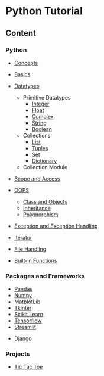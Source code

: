 # Python Tutorial

## Content

### Python

- [Concepts](lessons/concepts/readme.md)
- [Basics](lessons/basics/readme.md)
- [Datatypes](lessons/datatypes/readme.md)
    - Primitive Datatypes
        - [Integer](lessons/integer/readme.md)
        - [Float](lessons/float/readme.md)
        - [Complex](lessons/complex/readme.md)
        - [String](lessons/string/readme.md)
        - [Boolean](lessons/boolean/readme.md)
    - Collections
        - [List](lessons/list/readme.md)
        - [Tuples](lessons/tuples/readme.md)
        - [Set](lessons/set/readme.md)
        - [Dictionary](lessons/dictionary/readme.md)
    - Collection Module
        

- [Scope and Access](lessons/scope/readme.md) 
- [OOPS](lessons/oops/readme.md)

    - [Class and Objects](lessons/class/readme.md)
    - [Inheritance](lessons/inheritance/readme.md)
    - [Polymorphism](lessons/polymorphism/readme.md)

- [Exception and Exception Handling](lessons/exception/readme.md)
- [Iterator](lessons/iterator/readme.md)
- [File Handling](lessons/file_handling/readme.md)
- [Built-in Functions](lessons/built_in_functions/readme.md)

### Packages and Frameworks

- [Pandas](lessons/pandas/readme.md)
- [Numpy](lessons/numpy/readme.md)
- [MatplotLib](lessons/matplotlib/readme.md)
- [Tkinter](lessons/tkinter/readme.md)
- [Scikit Learn](lessons/sklearn/readme.md)
- [Tensorflow](https://github.com/AkashDas253/Tutorial_Tensorflow)
- [Streamlit](lessons/streamlit/readme.md)
<!-- - [Flask](lessons/flask/readme.md) -->
- [Django](https://github.com/AkashDas253/Tutorial_Django) 

### Projects

- [Tic Tac Toe](mini_projects/tic_tac_toe/readme.md)


